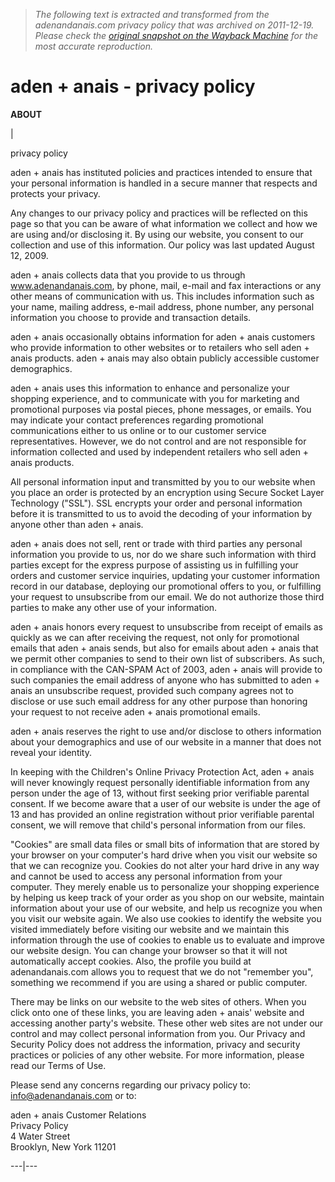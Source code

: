 > *The following text is extracted and transformed from the adenandanais.com privacy policy that was archived on 2011-12-19. Please check the [original snapshot on the Wayback Machine](https://web.archive.org/web/20111219050954id_/http%3A//www.adenandanais.com/about/privacy.aspx) for the most accurate reproduction.*

# aden + anais - privacy policy

**ABOUT**

  


| 

privacy policy

  


aden + anais has instituted policies and practices intended to ensure that your personal information is handled in a secure manner that respects and protects your privacy. 

Any changes to our privacy policy and practices will be reflected on this page so that you can be aware of what information we collect and how we are using and/or disclosing it. By using our website, you consent to our collection and use of this information. Our policy was last updated August 12, 2009. 

aden + anais collects data that you provide to us through www.adenandanais.com, by phone, mail, e-mail and fax interactions or any other means of communication with us. This includes information such as your name, mailing address, e-mail address, phone number, any personal information you choose to provide and transaction details. 

aden + anais occasionally obtains information for aden + anais customers who provide information to other websites or to retailers who sell aden + anais products. aden + anais may also obtain publicly accessible customer demographics. 

aden + anais uses this information to enhance and personalize your shopping experience, and to communicate with you for marketing and promotional purposes via postal pieces, phone messages, or emails. You may indicate your contact preferences regarding promotional communications either to us online or to our customer service representatives. However, we do not control and are not responsible for information collected and used by independent retailers who sell aden + anais products. 

All personal information input and transmitted by you to our website when you place an order is protected by an encryption using Secure Socket Layer Technology ("SSL"). SSL encrypts your order and personal information before it is transmitted to us to avoid the decoding of your information by anyone other than aden + anais. 

aden + anais does not sell, rent or trade with third parties any personal information you provide to us, nor do we share such information with third parties except for the express purpose of assisting us in fulfilling your orders and customer service inquiries, updating your customer information record in our database, deploying our promotional offers to you, or fulfilling your request to unsubscribe from our email. We do not authorize those third parties to make any other use of your information. 

aden + anais honors every request to unsubscribe from receipt of emails as quickly as we can after receiving the request, not only for promotional emails that aden + anais sends, but also for emails about aden + anais that we permit other companies to send to their own list of subscribers. As such, in compliance with the CAN-SPAM Act of 2003, aden + anais will provide to such companies the email address of anyone who has submitted to aden + anais an unsubscribe request, provided such company agrees not to disclose or use such email address for any other purpose than honoring your request to not receive aden + anais promotional emails. 

aden + anais reserves the right to use and/or disclose to others information about your demographics and use of our website in a manner that does not reveal your identity. 

In keeping with the Children's Online Privacy Protection Act, aden + anais will never knowingly request personally identifiable information from any person under the age of 13, without first seeking prior verifiable parental consent. If we become aware that a user of our website is under the age of 13 and has provided an online registration without prior verifiable parental consent, we will remove that child's personal information from our files. 

"Cookies" are small data files or small bits of information that are stored by your browser on your computer's hard drive when you visit our website so that we can recognize you. Cookies do not alter your hard drive in any way and cannot be used to access any personal information from your computer. They merely enable us to personalize your shopping experience by helping us keep track of your order as you shop on our website, maintain information about your use of our website, and help us recognize you when you visit our website again. We also use cookies to identify the website you visited immediately before visiting our website and we maintain this information through the use of cookies to enable us to evaluate and improve our website design. You can change your browser so that it will not automatically accept cookies. Also, the profile you build at adenandanais.com allows you to request that we do not "remember you", something we recommend if you are using a shared or public computer. 

There may be links on our website to the web sites of others. When you click onto one of these links, you are leaving aden + anais' website and accessing another party's website. These other web sites are not under our control and may collect personal information from you. Our Privacy and Security Policy does not address the information, privacy and security practices or policies of any other website. For more information, please read our Terms of Use. 

Please send any concerns regarding our privacy policy to: info@adenandanais.com or to:

aden + anais Customer Relations   
Privacy Policy   
4 Water Street   
Brooklyn, New York 11201   
  
---|---
